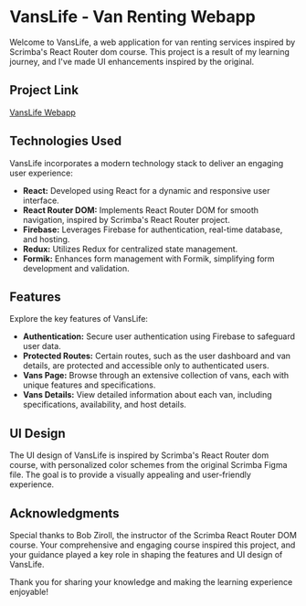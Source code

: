 # VansLife - Van Renting Webapp

Welcome to VansLife, a web application for van renting services inspired by Scrimba's React Router dom course. This project is a result of my learning journey, and I've made UI enhancements inspired by the original.

## Project Link
[VansLife Webapp](https://vanslife4.netlify.app)

## Technologies Used

VansLife incorporates a modern technology stack to deliver an engaging user experience:

- **React:** Developed using React for a dynamic and responsive user interface.
- **React Router DOM:** Implements React Router DOM for smooth navigation, inspired by Scrimba's React Router project.
- **Firebase:** Leverages Firebase for authentication, real-time database, and hosting.
- **Redux:** Utilizes Redux for centralized state management.
- **Formik:** Enhances form management with Formik, simplifying form development and validation.

## Features

Explore the key features of VansLife:

- **Authentication:** Secure user authentication using Firebase to safeguard user data.
- **Protected Routes:** Certain routes, such as the user dashboard and van details, are protected and accessible only to authenticated users.
- **Vans Page:** Browse through an extensive collection of vans, each with unique features and specifications.
- **Vans Details:** View detailed information about each van, including specifications, availability, and host details.

## UI Design

The UI design of VansLife is inspired by Scrimba's React Router dom course, with personalized color schemes from the original Scrimba Figma file. The goal is to provide a visually appealing and user-friendly experience.

## Acknowledgments

Special thanks to Bob Ziroll, the instructor of the Scrimba React Router DOM course. Your comprehensive and engaging course inspired this project, and your guidance played a key role in shaping the features and UI design of VansLife.

Thank you for sharing your knowledge and making the learning experience enjoyable!
